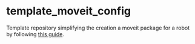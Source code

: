 # template_moveit_config

Template repository simplifying the creation a moveit package for a robot by following [this guide](https://modular-benchmarking-documentation.readthedocs.io/en/latest/user_guide/3_1_creating_moveit_config.html).
